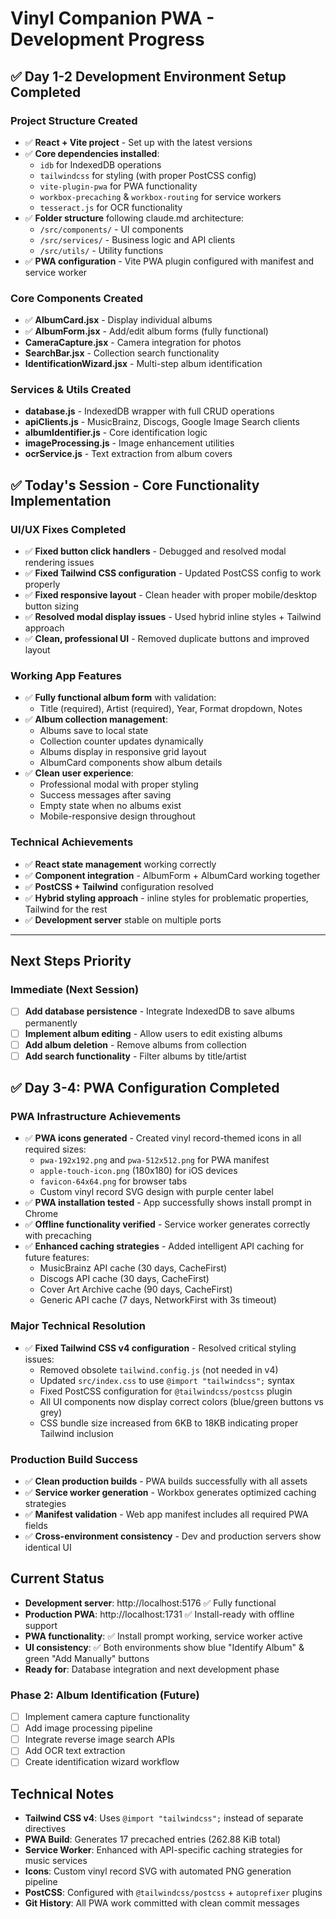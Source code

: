 # Vinyl Companion PWA - Development Progress

## ✅ Day 1-2 Development Environment Setup Completed

### Project Structure Created
- ✅ **React + Vite project** - Set up with the latest versions
- ✅ **Core dependencies installed**:
  - `idb` for IndexedDB operations
  - `tailwindcss` for styling (with proper PostCSS config)
  - `vite-plugin-pwa` for PWA functionality
  - `workbox-precaching` & `workbox-routing` for service workers
  - `tesseract.js` for OCR functionality
- ✅ **Folder structure** following claude.md architecture:
  - `/src/components/` - UI components
  - `/src/services/` - Business logic and API clients  
  - `/src/utils/` - Utility functions
- ✅ **PWA configuration** - Vite PWA plugin configured with manifest and service worker

### Core Components Created
- ✅ **AlbumCard.jsx** - Display individual albums
- ✅ **AlbumForm.jsx** - Add/edit album forms (fully functional)
- **CameraCapture.jsx** - Camera integration for photos
- **SearchBar.jsx** - Collection search functionality
- **IdentificationWizard.jsx** - Multi-step album identification

### Services & Utils Created
- **database.js** - IndexedDB wrapper with full CRUD operations
- **apiClients.js** - MusicBrainz, Discogs, Google Image Search clients
- **albumIdentifier.js** - Core identification logic
- **imageProcessing.js** - Image enhancement utilities
- **ocrService.js** - Text extraction from album covers

## ✅ Today's Session - Core Functionality Implementation

### UI/UX Fixes Completed
- ✅ **Fixed button click handlers** - Debugged and resolved modal rendering issues
- ✅ **Fixed Tailwind CSS configuration** - Updated PostCSS config to work properly
- ✅ **Fixed responsive layout** - Clean header with proper mobile/desktop button sizing
- ✅ **Resolved modal display issues** - Used hybrid inline styles + Tailwind approach
- ✅ **Clean, professional UI** - Removed duplicate buttons and improved layout

### Working App Features
- ✅ **Fully functional album form** with validation:
  - Title (required), Artist (required), Year, Format dropdown, Notes
- ✅ **Album collection management**:
  - Albums save to local state
  - Collection counter updates dynamically
  - Albums display in responsive grid layout
  - AlbumCard components show album details
- ✅ **Clean user experience**:
  - Professional modal with proper styling
  - Success messages after saving
  - Empty state when no albums exist
  - Mobile-responsive design throughout

### Technical Achievements
- ✅ **React state management** working correctly
- ✅ **Component integration** - AlbumForm + AlbumCard working together
- ✅ **PostCSS + Tailwind** configuration resolved
- ✅ **Hybrid styling approach** - inline styles for problematic properties, Tailwind for the rest
- ✅ **Development server** stable on multiple ports

---

## Next Steps Priority

### Immediate (Next Session)
- [ ] **Add database persistence** - Integrate IndexedDB to save albums permanently
- [ ] **Implement album editing** - Allow users to edit existing albums
- [ ] **Add album deletion** - Remove albums from collection
- [ ] **Add search functionality** - Filter albums by title/artist

## ✅ Day 3-4: PWA Configuration Completed

### PWA Infrastructure Achievements
- ✅ **PWA icons generated** - Created vinyl record-themed icons in all required sizes:
  - `pwa-192x192.png` and `pwa-512x512.png` for PWA manifest
  - `apple-touch-icon.png` (180x180) for iOS devices
  - `favicon-64x64.png` for browser tabs
  - Custom vinyl record SVG design with purple center label
- ✅ **PWA installation tested** - App successfully shows install prompt in Chrome
- ✅ **Offline functionality verified** - Service worker generates correctly with precaching
- ✅ **Enhanced caching strategies** - Added intelligent API caching for future features:
  - MusicBrainz API cache (30 days, CacheFirst)
  - Discogs API cache (30 days, CacheFirst)  
  - Cover Art Archive cache (90 days, CacheFirst)
  - Generic API cache (7 days, NetworkFirst with 3s timeout)

### Major Technical Resolution
- ✅ **Fixed Tailwind CSS v4 configuration** - Resolved critical styling issues:
  - Removed obsolete `tailwind.config.js` (not needed in v4)
  - Updated `src/index.css` to use `@import "tailwindcss";` syntax
  - Fixed PostCSS configuration for `@tailwindcss/postcss` plugin
  - All UI components now display correct colors (blue/green buttons vs grey)
  - CSS bundle size increased from 6KB to 18KB indicating proper Tailwind inclusion

### Production Build Success
- ✅ **Clean production builds** - PWA builds successfully with all assets
- ✅ **Service worker generation** - Workbox generates optimized caching strategies
- ✅ **Manifest validation** - Web app manifest includes all required PWA fields
- ✅ **Cross-environment consistency** - Dev and production servers show identical UI

## Current Status
- **Development server**: http://localhost:5176 ✅ Fully functional
- **Production PWA**: http://localhost:1731 ✅ Install-ready with offline support
- **PWA functionality**: ✅ Install prompt working, service worker active
- **UI consistency**: ✅ Both environments show blue "Identify Album" & green "Add Manually" buttons
- **Ready for**: Database integration and next development phase

### Phase 2: Album Identification (Future)
- [ ] Implement camera capture functionality
- [ ] Add image processing pipeline
- [ ] Integrate reverse image search APIs
- [ ] Add OCR text extraction
- [ ] Create identification wizard workflow

## Technical Notes
- **Tailwind CSS v4**: Uses `@import "tailwindcss";` instead of separate directives
- **PWA Build**: Generates 17 precached entries (262.88 KiB total)
- **Service Worker**: Enhanced with API-specific caching strategies for music services
- **Icons**: Custom vinyl record SVG with automated PNG generation pipeline
- **PostCSS**: Configured with `@tailwindcss/postcss` + `autoprefixer` plugins
- **Git History**: All PWA work committed with clean commit messages